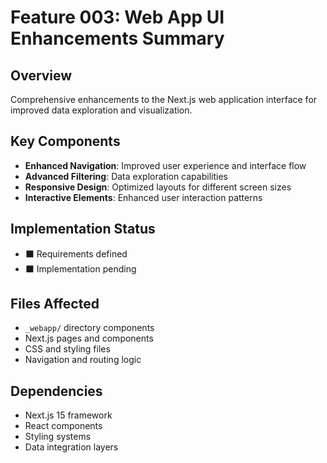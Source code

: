 # Feature 003: Web App UI Enhancements Summary

## Overview
Comprehensive enhancements to the Next.js web application interface for improved data exploration and visualization.

## Key Components
- **Enhanced Navigation**: Improved user experience and interface flow
- **Advanced Filtering**: Data exploration capabilities
- **Responsive Design**: Optimized layouts for different screen sizes
- **Interactive Elements**: Enhanced user interaction patterns

## Implementation Status
- ⬛ Requirements defined
- ⬛ Implementation pending

## Files Affected
- `_webapp/` directory components
- Next.js pages and components
- CSS and styling files
- Navigation and routing logic

## Dependencies
- Next.js 15 framework
- React components
- Styling systems
- Data integration layers